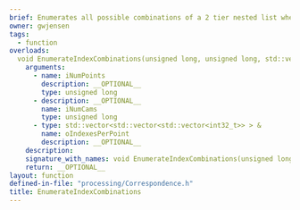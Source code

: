 ```yaml
---
brief: Enumerates all possible combinations of a 2 tier nested list where the length of the first list is variable, and each list contained is of the same length.
owner: gwjensen
tags:
  - function
overloads:
  void EnumerateIndexCombinations(unsigned long, unsigned long, std::vector<std::vector<std::vector<int32_t>> > &):
    arguments:
      - name: iNumPoints
        description: __OPTIONAL__
        type: unsigned long
      - description: __OPTIONAL__
        name: iNumCams
        type: unsigned long
      - type: std::vector<std::vector<std::vector<int32_t>> > &
        name: oIndexesPerPoint
        description: __OPTIONAL__
    description:
    signature_with_names: void EnumerateIndexCombinations(unsigned long iNumPoints, unsigned long iNumCams, std::vector<std::vector<std::vector<int32_t>> > & oIndexesPerPoint)
    return: __OPTIONAL__
layout: function
defined-in-file: "processing/Correspondence.h"
title: EnumerateIndexCombinations
---
```


